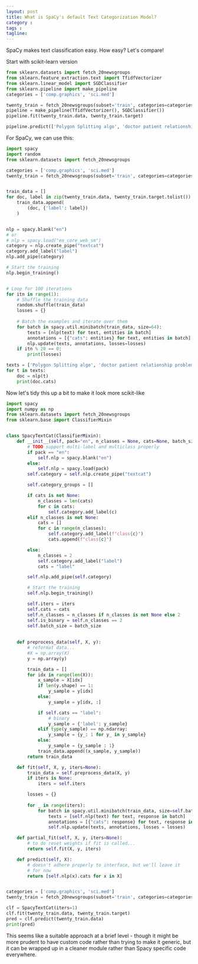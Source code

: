 ```yaml
---
layout: post
title: What is SpaCy's default Text Categorization Model?
category : 
tags : 
tagline: 
---
```


SpaCy makes text classification easy. How easy? Let's compare!

Start with scikit-learn version

```py
from sklearn.datasets import fetch_20newsgroups
from sklearn.feature_extraction.text import TfidfVectorizer
from sklearn.linear_model import SGDClassifier
from sklearn.pipeline import make_pipeline
categories = ['comp.graphics', 'sci.med']

twenty_train = fetch_20newsgroups(subset='train', categories=categories, shuffle=True, random_state=42)
pipeline = make_pipeline(TfidfVectorizer(), SGDClassifier())
pipeline.fit(twenty_train.data, twenty_train.target)

pipeline.predict(['Polygon Splitting algo', 'doctor patient relationship problem'])
```

For SpaCy, we can use this:

<!-- 

```py
from sklearn.datasets import fetch_20newsgroups
import spacy
from spacy.util import minibatch
from spacy.training import Example
from spacy.pipeline.textcat import DEFAULT_SINGLE_TEXTCAT_MODEL

categories = ['comp.graphics', 'sci.med']
twenty_train = fetch_20newsgroups(subset='train', categories=categories, shuffle=True, random_state=42)
nlp = spacy.load("en_core_web_sm")
nlp.add_pipe('textcat', last=True)
textcat = nlp.get_pipe("textcat")

textcat.add_label("label")

train_data = []
for doc, label in zip(twenty_train.data, twenty_train.target.tolist()):
    train_data.append(
        (doc, {'cats': {'label': label}})
    )

# optimizer = nlp.begin_training()  # use this if we called spacy.blank.load("en")
optimizer = nlp.create_optimizer()
losses = {}
for batch in minibatch(train_data, size=8):
    for text, annotations in batch:
        doc = nlp.make_doc(text)
        example = Example.from_dict(doc, annotations)
        nlp.update([example], drop=0.35, sgd=optimizer, losses=losses)

doc = nlp(u'It is good.')
print(doc.cats)

```


```py
from sklearn.datasets import fetch_20newsgroups
import spacy
from spacy.util import minibatch
from spacy.training import Example
from spacy.pipeline.textcat import DEFAULT_SINGLE_TEXTCAT_MODEL

categories = ['comp.graphics', 'sci.med']
twenty_train = fetch_20newsgroups(subset='train', categories=categories, shuffle=True, random_state=42)
nlp = spacy.load("en_core_web_sm")
if "textcat" not in nlp.pipe_names:
    textcat = nlp.create_pipe(
        "textcat", config={"architecture": "simple_cnn"}
    )
    nlp.add_pipe(textcat, last=True)
else:
    textcat = nlp.get_pipe("textcat")

textcat.add_label("pos")
textcat.add_label("neg")

# Train only textcat

training_excluded_pipes = [
    pipe for pipe in nlp.pipe_names if pipe != "textcat"
]

with nlp.disable_pipes(training_excluded_pipes):
    optimizer = nlp.begin_training()
    # Training loop
    print("Beginning training")
    for i in range(10):
        loss = {}
        random.shuffle(training_data)
        batches = minibatch(training_data, size=batch_sizes)
        for batch in batches:
            text, labels = zip(*batch)
            nlp.update(
                text,
                labels,
                drop=0.2,
                sgd=optimizer,
                losses=loss
            )



train_data = []
for doc, label in zip(twenty_train.data, twenty_train.target.tolist()):
    train_data.append(
        (doc, {'label': label})
    )

# optimizer = nlp.begin_training()  # use this if we called spacy.blank.load("en")
optimizer = nlp.create_optimizer()
losses = {}
for batch in minibatch(train_data, size=8):
    for text, annotations in batch:
        doc = nlp.make_doc(text)
        example = Example.from_dict(doc, annotations)
        nlp.update([example], drop=0.35, sgd=optimizer, losses=losses)

doc = nlp(u'It is good.')
print(doc.cats)

```

```py
import spacy
import random
import json
from spacy.training import Example

TRAINING_DATA = [
    ["My little kitty is so special", {"KAT": True}],
    ["Dude, Totally, Yeah, Video Games", {"KAT": False}],
    ["Should I pay $1,000 for the iPhone X?", {"KAT": False}],
    ["The iPhone 8 reviews are here", {"KAT": False}],
    ["Noa is a great cat name.", {"KAT": True}],
    ["We got a new kitten!", {"KAT": True}]
]

nlp = spacy.blank("en")
category = nlp.add_pipe("textcat")
category.add_label("KAT")

# Start the training
nlp.begin_training()

# Loop for 10 iterations
for itn in range(100):
    # Shuffle the training data
    random.shuffle(TRAINING_DATA)
    losses = {}
    
    # Batch the examples and iterate over them
    for batch in spacy.util.minibatch(TRAINING_DATA, size=1):
        for text, annotations in batch:
            doc = nlp.make_doc(text)
            example = Example.from_dict(doc, annotations)
            # annotations = [{"cats": entities} for text, entities in batch]
            example = Example.from_dict(texts, annotations)
            nlp.update(example, losses=losses)
        if itn % 20 == 0:
            print(losses)
```
-->


```py
import spacy
import random
from sklearn.datasets import fetch_20newsgroups

categories = ['comp.graphics', 'sci.med']
twenty_train = fetch_20newsgroups(subset='train', categories=categories, shuffle=True, random_state=42)


train_data = []
for doc, label in zip(twenty_train.data, twenty_train.target.tolist()):
    train_data.append(
        (doc, {'label': label})
    )


nlp = spacy.blank("en")  
# or
# nlp = spacy.load("en_core_web_sm")
category = nlp.create_pipe("textcat")
category.add_label("label")
nlp.add_pipe(category)

# Start the training
nlp.begin_training()


# Loop for 100 iterations
for itn in range(1):
    # Shuffle the training data
    random.shuffle(train_data)
    losses = {}
    
    # Batch the examples and iterate over them
    for batch in spacy.util.minibatch(train_data, size=64):
        texts = [nlp(text) for text, entities in batch]
        annotations = [{"cats": entities} for text, entities in batch]
        nlp.update(texts, annotations, losses=losses)
    if itn % 20 == 0:
        print(losses)

texts = ['Polygon Splitting algo', 'doctor patient relationship problem']
for t in texts:
    doc = nlp(t)
    print(doc.cats)
```

Now let's tidy this up a bit to make it look more scikit-like

```py
import spacy
import numpy as np
from sklearn.datasets import fetch_20newsgroups
from sklearn.base import ClassifierMixin


class SpacyTextCat(ClassifierMixin):
    def __init__(self, pack="en", n_classes = None, cats=None, batch_size=64, iters=1000):
        # TODO support multi-label and multiclass properly
        if pack == "en":
            self.nlp = spacy.blank("en")  
        else:
            self.nlp = spacy.load(pack)
        self.category = self.nlp.create_pipe("textcat")

        self.category_groups = []

        if cats is not None:
            n_classes = len(cats)
            for c in cats:
                self.category.add_label(c)
        elif n_classes is not None:
            cats = []
            for c in range(n_classes):
                self.category.add_label(f"class{c}")
                cats.append(f"class{c}")

        else:
            n_classes = 2
            self.category.add_label("label")
            cats = "label"

        self.nlp.add_pipe(self.category)

        # Start the training
        self.nlp.begin_training()

        self.iters = iters
        self.cats = cats
        self.n_classes = n_classes if n_classes is not None else 2
        self.is_binary = self.n_classes == 2
        self.batch_size = batch_size
            
    
    def preprocess_data(self, X, y):
        # reformat data...
        #X = np.array(X)
        y = np.array(y)

        train_data = []
        for idx in range(len(X)):
            x_sample = X[idx]
            if len(y.shape) == 1:
                y_sample = y[idx]
            else:
                y_sample = y[idx, :]

            if self.cats == "label":
                # binary
                y_sample = {'label': y_sample}
            elif type(y_sample) == np.ndarray:
                y_sample = {y_: 1 for y_ in y_sample}
            else:
                y_sample = {y_sample : 1}
            train_data.append((x_sample, y_sample))
        return train_data

    def fit(self, X, y, iters=None):
        train_data = self.preprocess_data(X, y)
        if iters is None:
            iters = self.iters

        losses = {}
        
        for _ in range(iters):
            for batch in spacy.util.minibatch(train_data, size=self.batch_size):
                texts = [self.nlp(text) for text, response in batch]
                annotations = [{"cats": response} for text, response in batch]
                self.nlp.update(texts, annotations, losses = losses)

    def partial_fit(self, X, y, iters=None):
        # to do reset weights if fit is called...
        return self.fit(X, y, iters)

    def predict(self, X):
        # doesn't adhere properly to interface, but we'll leave it
        # for now
        return [self.nlp(x).cats for x in X]


categories = ['comp.graphics', 'sci.med']
twenty_train = fetch_20newsgroups(subset='train', categories=categories, shuffle=True, random_state=42)

clf = SpacyTextCat(iters=1)
clf.fit(twenty_train.data, twenty_train.target)
pred = clf.predict(twenty_train.data)
print(pred)
```

This seems like a suitable approach at a brief level - though it might be more prudent to have custom code rather than trying to make it generic, but it can be wrapped up in a cleaner module rather than Spacy specific code everywhere. 

<!-- 

import spacy
import numpy as np
import pandas as pd
from sklearn.base import ClassifierMixin
from spacy.training import Example
from thinc.api import get_array_module, Model, Optimizer, set_dropout_rate, Config

from spacy.pipeline.textcat import DEFAULT_SINGLE_TEXTCAT_MODEL

single_label_default_config = """
[model]
@architectures = "spacy.TextCatEnsemble.v2"

[model.tok2vec]
@architectures = "spacy.Tok2Vec.v2"

[model.tok2vec.embed]
@architectures = "spacy.MultiHashEmbed.v2"
width = 64
rows = [2000, 2000, 1000, 1000, 1000, 1000]
attrs = ["ORTH", "LOWER", "PREFIX", "SUFFIX", "SHAPE", "ID"]
include_static_vectors = false

[model.tok2vec.encode]
@architectures = "spacy.MaxoutWindowEncoder.v2"
width = ${model.tok2vec.embed.width}
window_size = 1
maxout_pieces = 3
depth = 2

[model.linear_model]
@architectures = "spacy.TextCatBOW.v1"
exclusive_classes = true
ngram_size = 1
no_output_layer = false
"""

single_label_bow_config = """
[model]
@architectures = "spacy.TextCatBOW.v1"
exclusive_classes = true
ngram_size = 1
no_output_layer = false
"""

DEFAULT_SINGLE_TEXTCAT_MODEL = Config().from_str(single_label_default_config)["model"]
DEFAULT_SINGLE_TEXTBOW_MODEL = Config().from_str(single_label_bow_config)["model"]

config = {"threshold": 0.5}
config = {**config, **Config().from_str(single_label_bow_config)}


class SpacyTextCat(ClassifierMixin):
    def __init__(self, pack="en", n_classes = None, batch_size=64, iters=1000):
        # spacy 3 has separate interfaces for classification vs multilabel...
        if pack == "en":
            self.nlp = spacy.blank("en")  
        else:
            self.nlp = spacy.load(pack)
        self.category = self.nlp.add_pipe("textcat", config=config, last=True)
        n_classes = 2 if n_classes is None else n_classes
            
        for c in range(n_classes):
            self.category.add_label(f"label{c}")

        # Start the training
        self.nlp.begin_training()

        self.iters = iters
        self.n_classes = n_classes
        self.batch_size = batch_size
            
    
    def preprocess_data(self, X, y):
        # reformat data...
        #X = np.array(X)
        y = np.array(y)

        train_data = []
        for idx in range(len(X)):
            x_sample = X[idx]
            if len(y.shape) == 1:
                y_sample = y[idx]
            else:
                y_sample = y[idx, :]

            y_sample = {f'label{y_sample}': 1}
            train_data.append((x_sample, y_sample))
        return train_data

    def fit(self, X, y, iters=None):
        train_data = self.preprocess_data(X, y)
        if iters is None:
            iters = self.iters

        losses = {}
        
        for _ in range(iters):
            for batch in spacy.util.minibatch(train_data, size=self.batch_size):
                texts = [self.nlp(text) for text, response in batch]
                annotations = [{"cats": response} for text, response in batch]
                # print(annotations)
                examples = [Example.from_dict(text, annon) for text, annon in zip(texts, annotations)]
                self.nlp.update(examples, losses = losses)

    def partial_fit(self, X, y, iters=None):
        # to do reset weights if fit is called...
        return self.fit(X, y, iters)

    def predict(self, X):
        # doesn't adhere properly to interface, but we'll leave it
        # for now
        return [self.nlp(x).cats for x in X]



-->
